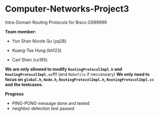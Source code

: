 # Computer-Networks-Project3
Intra-Domain Routing Protocols for Bisco GSR9999

**Team member:** 

- Yun Shan Nicole Qu (yq28)

- Kuang-Tse Hung (kh123)

- Carl Shen (cs185)

**We are only allowed to modify `RoutingProtocolImpl.h` and `RoutingProtocolImpl.cc`!!!** (and `Makefile` if neccessary)
**We only need to focus on `global.h`, `Node.h`, `RoutingProtocolImpl.h`, `RoutingProtocolImpl.cc` and the testcases.**

**Progress**

- PING-PONG message done and tested
- neighbor detection test passed
